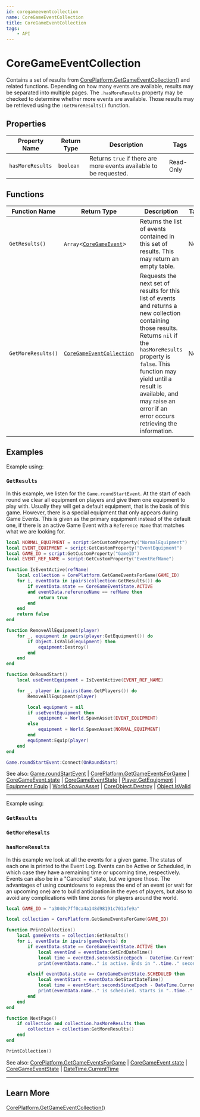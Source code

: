 ```yaml
---
id: coregameeventcollection
name: CoreGameEventCollection
title: CoreGameEventCollection
tags:
    - API
---
```


# CoreGameEventCollection

Contains a set of results from [CorePlatform.GetGameEventCollection()](coreplatform.md) and related functions. Depending on how many events are available, results may be separated into multiple pages. The `.hasMoreResults` property may be checked to determine whether more events are available. Those results may be retrieved using the `:GetMoreResults()` function.

## Properties

| Property Name | Return Type | Description | Tags |
| -------- | ----------- | ----------- | ---- |
| `hasMoreResults` | `boolean` | Returns `true` if there are more events available to be requested. | Read-Only |

## Functions

| Function Name | Return Type | Description | Tags |
| -------- | ----------- | ----------- | ---- |
| `GetResults()` | `Array`<[`CoreGameEvent`](coregameevent.md)> | Returns the list of events contained in this set of results. This may return an empty table. | None |
| `GetMoreResults()` | [`CoreGameEventCollection`](coregameeventcollection.md) | Requests the next set of results for this list of events and returns a new collection containing those results. Returns `nil` if the `hasMoreResults` property is `false`. This function may yield until a result is available, and may raise an error if an error occurs retrieving the information. | None |

## Examples

Example using:

### `GetResults`

In this example, we listen for the `Game.roundStartEvent`. At the start of each round we clear all equipment on players and give them one equipment to play with. Usually they will get a default equipment, that is the basis of this game. However, there is a special equipment that only appears during Game Events. This is given as the primary equipment instead of the default one, if there is an active Game Event with a `Reference Name` that matches what we are looking for.

```lua
local NORMAL_EQUIPMENT = script:GetCustomProperty("NormalEquipment")
local EVENT_EQUIPMENT = script:GetCustomProperty("EventEquipment")
local GAME_ID = script:GetCustomProperty("GameID")
local EVENT_REF_NAME = script:GetCustomProperty("EventRefName")

function IsEventActive(refName)
    local collection = CorePlatform.GetGameEventsForGame(GAME_ID)
    for i, eventData in ipairs(collection:GetResults()) do
        if eventData.state == CoreGameEventState.ACTIVE
        and eventData.referenceName == refName then
            return true
        end
    end
    return false
end

function RemoveAllEquipment(player)
    for _, equipment in pairs(player:GetEquipment()) do
        if Object.IsValid(equipment) then
            equipment:Destroy()
        end
    end
end

function OnRoundStart()
    local useEventEquipment = IsEventActive(EVENT_REF_NAME)

    for _, player in ipairs(Game.GetPlayers()) do
        RemoveAllEquipment(player)

        local equipment = nil
        if useEventEquipment then
            equipment = World.SpawnAsset(EVENT_EQUIPMENT)
        else
            equipment = World.SpawnAsset(NORMAL_EQUIPMENT)
        end
        equipment:Equip(player)
    end
end

Game.roundStartEvent:Connect(OnRoundStart)
```

See also: [Game.roundStartEvent](game.md) | [CorePlatform.GetGameEventsForGame](coreplatform.md) | [CoreGameEvent.state](coregameevent.md) | [CoreGameEventState](enums.md#coregameeventstate) | [Player.GetEquipment](player.md) | [Equipment.Equip](equipment.md) | [World.SpawnAsset](world.md) | [CoreObject.Destroy](coreobject.md) | [Object.IsValid](object.md)

---

Example using:

### `GetResults`

### `GetMoreResults`

### `hasMoreResults`

In this example we look at all the events for a given game. The status of each one is printed to the Event Log. Events can be Active or Scheduled, in which case they have a remaining time or upcoming time, respectively. Events can also be in a "Canceled" state, but we ignore those. The advantages of using countdowns to express the end of an event (or wait for an upcoming one) are to build anticipation in the eyes of players, but also to avoid any complications with time zones for players around the world.

```lua
local GAME_ID = "a3040c7ff0ca4a148d98191c701afe9a"

local collection = CorePlatform.GetGameEventsForGame(GAME_ID)

function PrintCollection()
    local gameEvents = collection:GetResults()
    for i, eventData in ipairs(gameEvents) do
        if eventData.state == CoreGameEventState.ACTIVE then
            local eventEnd = eventData:GetEndDateTime()
            local time = eventEnd.secondsSinceEpoch - DateTime.CurrentTime().secondsSinceEpoch
            print(eventData.name.." is active. Ends in "..time.." seconds")

        elseif eventData.state == CoreGameEventState.SCHEDULED then
            local eventStart = eventData:GetStartDateTime()
            local time = eventStart.secondsSinceEpoch - DateTime.CurrentTime().secondsSinceEpoch
            print(eventData.name.." is scheduled. Starts in "..time.." seconds")
        end
    end
end

function NextPage()
    if collection and collection.hasMoreResults then
        collection = collection:GetMoreResults()
    end
end

PrintCollection()
```

See also: [CorePlatform.GetGameEventsForGame](coreplatform.md) | [CoreGameEvent.state](coregameevent.md) | [CoreGameEventState](enums.md#coregameeventstate) | [DateTime.CurrentTime](datetime.md)

---

## Learn More

[CorePlatform.GetGameEventCollection()](coreplatform.md)
